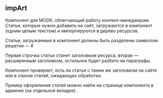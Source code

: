## impArt

Компонент для MODX, облегчающий работу контент-менеджерам. Статьи, которые нужно добавить на сайт, загружаются в компонент (одним целым текстом) и импортируются в дерево ресурсов.

Статьи, загружаемые в компонент должны быть разделены символом решетки — #

Первая строчка статьи станет заголовком ресурса, вторая — расширенным заголовком, остальное будет разбито на параграфы.

Компонент проверяет, есть ли статья с таким же заголовком на сайте или в списке статей, ожидающих обработки.

Пример оформления статей можно найти на странице компонента в админке (на отдельной вкладке).
